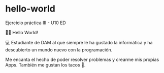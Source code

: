 # hello-world
Ejercicio práctica III - U10 ED

👋🏼 Hello World!

💻 Estudiante de DAM al que siempre le ha gustado la informática y ha descubierto un mundo nuevo con la programación.

Me encanta el hecho de poder resolver problemas y crearme mis propias Apps. 
También me gustan los tacos 🌮.


